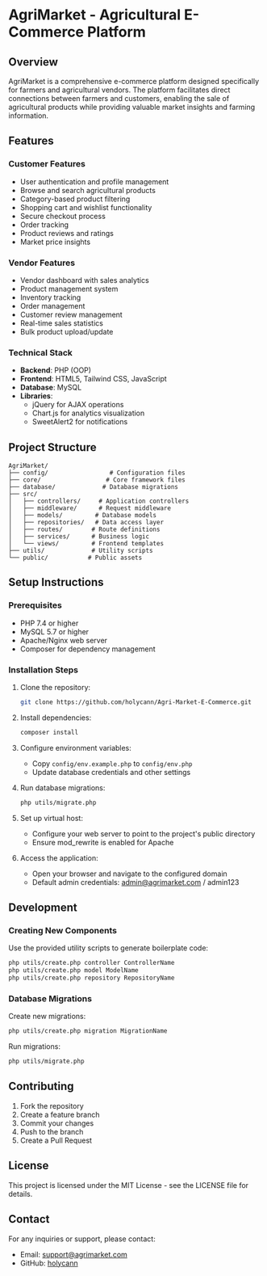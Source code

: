 # AgriMarket - Agricultural E-Commerce Platform

## Overview
AgriMarket is a comprehensive e-commerce platform designed specifically for farmers and agricultural vendors. The platform facilitates direct connections between farmers and customers, enabling the sale of agricultural products while providing valuable market insights and farming information.

## Features

### Customer Features
- User authentication and profile management
- Browse and search agricultural products
- Category-based product filtering
- Shopping cart and wishlist functionality
- Secure checkout process
- Order tracking
- Product reviews and ratings
- Market price insights

### Vendor Features
- Vendor dashboard with sales analytics
- Product management system
- Inventory tracking
- Order management
- Customer review management
- Real-time sales statistics
- Bulk product upload/update

### Technical Stack
- **Backend**: PHP (OOP)
- **Frontend**: HTML5, Tailwind CSS, JavaScript
- **Database**: MySQL
- **Libraries**:
  - jQuery for AJAX operations
  - Chart.js for analytics visualization
  - SweetAlert2 for notifications

## Project Structure
```
AgriMarket/
├── config/                 # Configuration files
├── core/                  # Core framework files
├── database/             # Database migrations
├── src/
│   ├── controllers/     # Application controllers
│   ├── middleware/      # Request middleware
│   ├── models/         # Database models
│   ├── repositories/   # Data access layer
│   ├── routes/        # Route definitions
│   ├── services/      # Business logic
│   └── views/         # Frontend templates
├── utils/             # Utility scripts
└── public/           # Public assets
```

## Setup Instructions

### Prerequisites
- PHP 7.4 or higher
- MySQL 5.7 or higher
- Apache/Nginx web server
- Composer for dependency management

### Installation Steps
1. Clone the repository:
   ```bash
   git clone https://github.com/holycann/Agri-Market-E-Commerce.git
   ```

2. Install dependencies:
   ```bash
   composer install
   ```

3. Configure environment variables:
   - Copy `config/env.example.php` to `config/env.php`
   - Update database credentials and other settings

4. Run database migrations:
   ```bash
   php utils/migrate.php
   ```

5. Set up virtual host:
   - Configure your web server to point to the project's public directory
   - Ensure mod_rewrite is enabled for Apache

6. Access the application:
   - Open your browser and navigate to the configured domain
   - Default admin credentials: admin@agrimarket.com / admin123

## Development

### Creating New Components
Use the provided utility scripts to generate boilerplate code:
```bash
php utils/create.php controller ControllerName
php utils/create.php model ModelName
php utils/create.php repository RepositoryName
```

### Database Migrations
Create new migrations:
```bash
php utils/create.php migration MigrationName
```

Run migrations:
```bash
php utils/migrate.php
```

## Contributing
1. Fork the repository
2. Create a feature branch
3. Commit your changes
4. Push to the branch
5. Create a Pull Request

## License
This project is licensed under the MIT License - see the LICENSE file for details.

## Contact
For any inquiries or support, please contact:
- Email: support@agrimarket.com
- GitHub: [holycann](https://github.com/holycann)
